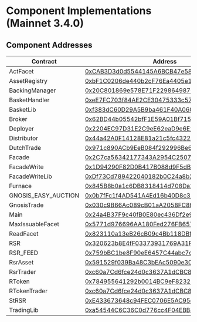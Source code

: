 # Component Implementations (Mainnet 3.4.0)

## Component Addresses

| Contract            | Address                                                                                                               | Version |
| ------------------- | --------------------------------------------------------------------------------------------------------------------- | ------- |
| ActFacet            | [0xCAB3D3d0d5544145A6BCB47e58F61368BCcAe2dB](https://etherscan.io/address/0xCAB3D3d0d5544145A6BCB47e58F61368BCcAe2dB) | N/A     |
| AssetRegistry       | [0xbF1C0206de440b2cF76Ea4405e1DbF2fC227a463](https://etherscan.io/address/0xbF1C0206de440b2cF76Ea4405e1DbF2fC227a463) | 3.4.0   |
| BackingManager      | [0x20C801869e578E71F2298649870765Aa81f7DC69](https://etherscan.io/address/0x20C801869e578E71F2298649870765Aa81f7DC69) | 3.4.0   |
| BasketHandler       | [0xeE7FC703f84AE2CE30475333c57E56d3A7D3AdBC](https://etherscan.io/address/0xeE7FC703f84AE2CE30475333c57E56d3A7D3AdBC) | 3.4.0   |
| BasketLib           | [0xf383dC60D29A5B9ba461F40A0606870d80d1EA88](https://etherscan.io/address/0xf383dC60D29A5B9ba461F40A0606870d80d1EA88) | N/A     |
| Broker              | [0x62BD44b05542bfF1E59A01Bf7151F533e1c9C12c](https://etherscan.io/address/0x62BD44b05542bfF1E59A01Bf7151F533e1c9C12c) | 3.4.0   |
| Deployer            | [0x2204EC97D31E2C9eE62eaD9e6E2d5F7712D3f1bF](https://etherscan.io/address/0x2204EC97D31E2C9eE62eaD9e6E2d5F7712D3f1bF) | 3.4.0   |
| Distributor         | [0x44a42A0F14128E81a21c5fc4322a9f91fF83b4Ee](https://etherscan.io/address/0x44a42A0F14128E81a21c5fc4322a9f91fF83b4Ee) | 3.4.0   |
| DutchTrade          | [0x971c890ACb9EeB084f292996Be667bB9A2889AE9](https://etherscan.io/address/0x971c890ACb9EeB084f292996Be667bB9A2889AE9) | 3.4.0   |
| Facade              | [0x2C7ca56342177343A2954C250702Fd464f4d0613](https://etherscan.io/address/0x2C7ca56342177343A2954C250702Fd464f4d0613) | N/A     |
| FacadeWrite         | [0x1D94290F82D0B417B088d9F5dB316B11C9cf220C](https://etherscan.io/address/0x1D94290F82D0B417B088d9F5dB316B11C9cf220C) | N/A     |
| FacadeWriteLib      | [0xDf73Cd789422040182b0C24a8b2C97bbCbba3263](https://etherscan.io/address/0xDf73Cd789422040182b0C24a8b2C97bbCbba3263) | N/A     |
| Furnace             | [0x845B8b0a1c6DB8318414d708Da25fA28d4a0dc81](https://etherscan.io/address/0x845B8b0a1c6DB8318414d708Da25fA28d4a0dc81) | 3.4.0   |
| GNOSIS_EASY_AUCTION | [0x0b7fFc1f4AD541A4Ed16b40D8c37f0929158D101](https://etherscan.io/address/0x0b7fFc1f4AD541A4Ed16b40D8c37f0929158D101) | N/A     |
| GnosisTrade         | [0x030c9B66Ac089cB01aA2058FC8f7d9baddC9ae75](https://etherscan.io/address/0x030c9B66Ac089cB01aA2058FC8f7d9baddC9ae75) | 3.4.0   |
| Main                | [0x24a4B37F9c40fB0E80ec436Df2e9989FBAFa8bB7](https://etherscan.io/address/0x24a4B37F9c40fB0E80ec436Df2e9989FBAFa8bB7) | 3.4.0   |
| MaxIssuableFacet    | [0x5771d976696AA180Fed276FB6571fE2f41D0b849](https://etherscan.io/address/0x5771d976696AA180Fed276FB6571fE2f41D0b849) | N/A     |
| ReadFacet           | [0x823110a13eB26cB09c4Bb118DBfE4ff5f96D5526](https://etherscan.io/address/0x823110a13eB26cB09c4Bb118DBfE4ff5f96D5526) | N/A     |
| RSR                 | [0x320623b8E4fF03373931769A31Fc52A4E78B5d70](https://etherscan.io/address/0x320623b8E4fF03373931769A31Fc52A4E78B5d70) | N/A     |
| RSR_FEED            | [0x759bBC1be8F90eE6457C44abc7d443842a976d02](https://etherscan.io/address/0x759bBC1be8F90eE6457C44abc7d443842a976d02) | N/A     |
| RsrAsset            | [0x591529f039Ba48C3bEAc5090e30ceDDcb41D0EaA](https://etherscan.io/address/0x591529f039Ba48C3bEAc5090e30ceDDcb41D0EaA) | 3.4.0   |
| RsrTrader           | [0xc60a7Cd6fce24d0c3637A1dCBC8B0f9A9BFF6a7c](https://etherscan.io/address/0xc60a7Cd6fce24d0c3637A1dCBC8B0f9A9BFF6a7c) | 3.4.0   |
| RToken              | [0x784955641292b0014BC9eF82321300f0b6C7E36d](https://etherscan.io/address/0x784955641292b0014BC9eF82321300f0b6C7E36d) | 3.4.0   |
| RTokenTrader        | [0xc60a7Cd6fce24d0c3637A1dCBC8B0f9A9BFF6a7c](https://etherscan.io/address/0xc60a7Cd6fce24d0c3637A1dCBC8B0f9A9BFF6a7c) | 3.4.0   |
| StRSR               | [0xE433673648c94FEC0706E5AC95d4f4097f58B5fb](https://etherscan.io/address/0xE433673648c94FEC0706E5AC95d4f4097f58B5fb) | 3.4.0   |
| TradingLib          | [0xa54544C6C36C0d776cc4F04EBB847e0BB3A11ea2](https://etherscan.io/address/0xa54544C6C36C0d776cc4F04EBB847e0BB3A11ea2) | N/A     |
